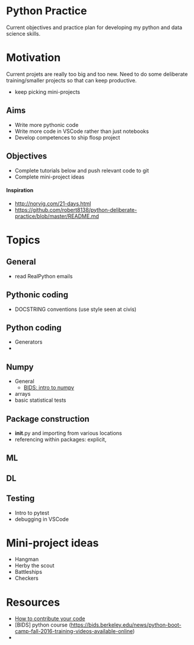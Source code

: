 # Python Practice
Current objectives and practice plan for developing my python and data science skills.

# Motivation
Current projets are really too big and too new. Need to do some deliberate training/smaller projects so that can keep productive.
- keep picking mini-projects

## Aims
- Write more pythonic code
- Write more code in VSCode rather than just notebooks
- Develop competences to ship flosp project

## Objectives
- Complete tutorials below and push relevant code to git
- Complete mini-project ideas

#### Inspiration
* http://norvig.com/21-days.html
* https://github.com/robert8138/python-deliberate-practice/blob/master/README.md

# Topics

## General
- read RealPython emails

## Pythonic coding
- DOCSTRING conventions (use style seen at civis)

## Python coding
- Generators
- 

## Numpy
- General
  - [BIDS: intro to numpy](https://www.youtube.com/watch?v=PDOsOcG0m-Q)
- arrays
- basic statistical tests


## Package construction
- __init__.py and importing from various locations
- referencing within packages: explicit,  

## ML

## DL

## Testing
- Intro to pytest
- debugging in VSCode

# Mini-project ideas
* Hangman
* Herby the scout
* Battleships
* Checkers



# Resources
- [How to contribute your code](https://www.youtube.com/watch?v=uRul8QdYvqQ)
- [BIDS] python course (https://bids.berkeley.edu/news/python-boot-camp-fall-2016-training-videos-available-online)
- 


